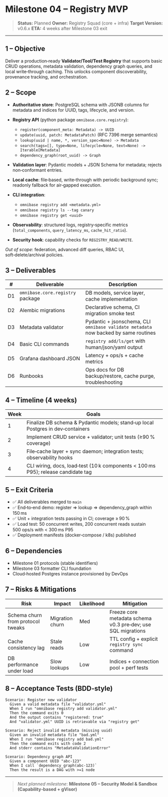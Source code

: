 # Milestone 04 – Registry MVP

> **Status:** Planned
> **Owner:** Registry Squad (core + infra)
> **Target Version:** v0.6.x
> **ETA:** 4 weeks after Milestone 03 exit

---

## 1 – Objective

Deliver a production‑ready **Validator/Tool/Test Registry** that supports basic CRUD operations, metadata validation, dependency graph queries, and local write‑through caching. This unlocks component discoverability, provenance tracking, and orchestration.

## 2 – Scope

* **Authoritative store**: PostgreSQL schema with JSONB columns for metadata and indices for UUID, tags, lifecycle, and version.
* **Registry API** (python package `omnibase.core.registry`):

  * `register(component_meta: Metadata) -> UUID`
  * `update(uuid, patch: MetadataPatch)` (RFC 7396 merge semantics)
  * `lookup(uuid | name, *, version_spec=None) -> Metadata`
  * `search(tags=[], type=None, lifecycle=None, text=None) -> Iterable[Metadata]`
  * `dependency_graph(root_uuid) -> Graph`
* **Validation layer**: Pydantic models + JSON Schema for metadata; rejects non‑conformant entries.
* **Local cache**: file‑based, write‑through with periodic background sync; readonly fallback for air‑gapped execution.
* **CLI integration**:

  * `omnibase registry add <metadata.yml>`
  * `omnibase registry ls --tag canary`
  * `omnibase registry get <uuid>`
* **Observability**: structured logs, registry‑specific metrics (`total_components`, `query_latency_ms`, `cache_hit_ratio`).
* **Security hook**: capability checks for `REGISTRY_READ/WRITE`.

*Out of scope*: federation, advanced diff queries, RBAC UI, soft‑delete/archival policies.

## 3 – Deliverables

| #  | Deliverable                      | Description                                                                         |
| -- | -------------------------------- | ----------------------------------------------------------------------------------- |
| D1 | `omnibase.core.registry` package | DB models, service layer, cache implementation                                      |
| D2 | Alembic migrations               | Declarative schema, CI migration smoke test                                         |
| D3 | Metadata validator               | Pydantic + jsonschema, CLI `omnibase validate metadata` now backed by same routines |
| D4 | Basic CLI commands               | `registry add/ls/get` with human/json/yaml output                                   |
| D5 | Grafana dashboard JSON           | Latency + ops/s + cache metrics                                                     |
| D6 | Runbooks                         | Ops docs for DB backup/restore, cache purge, troubleshooting                        |

## 4 – Timeline (4 weeks)

| Week | Goals                                                                             |
| ---- | --------------------------------------------------------------------------------- |
| 1    | Finalize DB schema & Pydantic models; stand‑up local Postgres in dev‑containers   |
| 2    | Implement CRUD service + validator; unit tests (≥90 % coverage)                   |
| 3    | File‑cache layer + sync daemon; integration tests; observability hooks            |
| 4    | CLI wiring, docs, load‑test (10 k components < 100 ms P95); release candidate tag |

## 5 – Exit Criteria

* ✅ All deliverables merged to `main`
* ✅ End‑to‑end demo: register ⇒ lookup ⇒ dependency\_graph within 150 ms
* ✅ Unit + integration tests passing in CI; coverage ≥ 90 %
* ✅ Load test: 50 concurrent writes, 200 concurrent reads sustain 500 ops/s with < 300 ms P95
* ✅ Deployment manifests (docker‑compose / k8s) published

## 6 – Dependencies

* Milestone 01 protocols (stable identifiers)
* Milestone 03 formatter CLI foundation
* Cloud‑hosted Postgres instance provisioned by DevOps

## 7 – Risks & Mitigations

| Risk                              | Impact          | Likelihood | Mitigation                                                   |
| --------------------------------- | --------------- | ---------- | ------------------------------------------------------------ |
| Schema churn from protocol tweaks | Migration churn | Med        | Freeze core metadata schema v0.3 pre‑dev; use SQL migrations |
| Cache consistency lag             | Stale reads     | Low        | TTL config + explicit `registry sync` command                |
| DB performance under load         | Slow lookups    | Low        | Indices + connection pool + perf tests                       |

## 8 – Acceptance Tests (BDD‑style)

```
Scenario: Register new validator
  Given a valid metadata file "validator.yml"
  When I run "omnibase registry add validator.yml"
  Then the command exits 0
  And the output contains "registered: true"
  And "validator.yml" UUID is retrievable via "registry get"

Scenario: Reject invalid metadata (missing uuid)
  Given an invalid metadata file "bad.yml"
  When I run "omnibase registry add bad.yml"
  Then the command exits with code 2
  And stderr contains "MetadataValidationError"

Scenario: Dependency graph API
  Given a component UUID "abc-123"
  When I call `dependency_graph(abc-123)`
  Then the result is a DAG with >=1 node
```

---

> *Next planned milestone*: **Milestone 05 – Security Model & Sandbox (Capability‑based + gVisor)**

